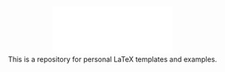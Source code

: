 <div align='center'>
  <img src=./assets/LaTeX.png>
</div>

<div align='center'> This is a repository for personal LaTeX templates and examples. </div>
